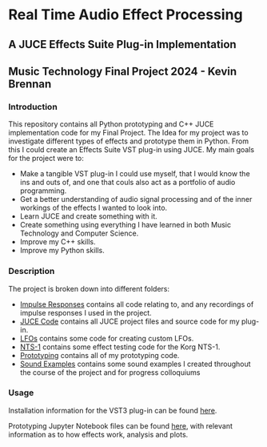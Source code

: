 # Real Time Audio Effect Processing
## A JUCE Effects Suite Plug-in Implementation
## Music Technology Final Project 2024 - Kevin Brennan

### Introduction
This repository contains all Python prototyping and C++ JUCE implementation code for my Final Project. The Idea for my project was to investigate different types of effects and prototype them in Python. From this I could create an Effects Suite VST plug-in using JUCE. My main goals for the project were to:
* Make a tangible VST plug-in I could use myself, that I would know the ins and outs of, and one that couls also act as a portfolio of audio programming.
* Get a better understanding of audio signal processing and of the inner workings of the effects I wanted to look into.
* Learn JUCE and create something with it.
* Create something using everything I have learned in both Music Technology and Computer Science.
* Improve my C++ skills.
* Improve my Python skills.

### Description
The project is broken down into different folders:
- [Impulse Responses](./Impulse%20Responses/) contains all code relating to, and any recordings of impulse responses I used in the project.
- [JUCE Code](./JUCE%20Code/) contains all JUCE project files and source code for my plug-in.
- [LFOs](./LFOs/) contains some code for creating custom LFOs.
- [NTS-1](./NTS-1/) contains some effect testing code for the Korg NTS-1.
- [Prototyping](./Prototyping/) contains all of my prototyping code.
- [Sound Examples](./Sound%20Examples/) contains some sound examples I created throughout the course of the project and for progress colloquiums

### Usage
Installation information for the VST3 plug-in can be found [here](./JUCE%20Code/README.md).

Prototyping Jupyter Notebook files can be found [here](./Prototyping/README.md), with relevant information as to how effects work, analysis and plots.
